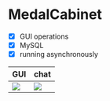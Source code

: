 # MedalCabinet

- [x] GUI operations
- [x] MySQL
- [x] running asynchronously

GUI | chat
-|-
![](https://pic.mcac.cc/202212241745339.png)|![](https://pic.mcac.cc/202212241733282.png)
